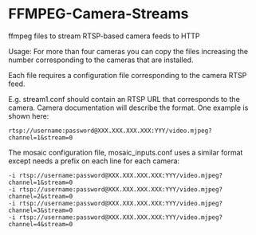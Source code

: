 # FFMPEG-Camera-Streams
ffmpeg files to stream RTSP-based camera feeds to HTTP

Usage:
For more than four cameras you can copy the files increasing the number corresponding to the cameras that are installed.

Each file requires a configuration file corresponding to the camera RTSP feed.

E.g. stream1.conf should contain an RTSP URL that corresponds to the camera. Camera documentation will
describe the format.  One example is shown here:

```
rtsp://username:password@XXX.XXX.XXX.XXX:YYY/video.mjpeg?channel=1&stream=0
```

The mosaic configuration file, mosaic_inputs.conf uses a similar format except needs a prefix on each line for each camera:

```
-i rtsp://username:password@XXX.XXX.XXX.XXX:YYY/video.mjpeg?channel=1&stream=0
-i rtsp://username:password@XXX.XXX.XXX.XXX:YYY/video.mjpeg?channel=2&stream=0
-i rtsp://username:password@XXX.XXX.XXX.XXX:YYY/video.mjpeg?channel=3&stream=0
-i rtsp://username:password@XXX.XXX.XXX.XXX:YYY/video.mjpeg?channel=4&stream=0
```
